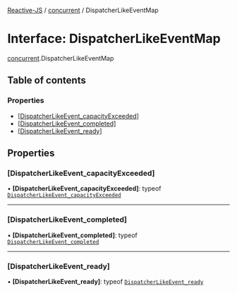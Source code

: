 [Reactive-JS](../README.md) / [concurrent](../modules/concurrent.md) / DispatcherLikeEventMap

# Interface: DispatcherLikeEventMap

[concurrent](../modules/concurrent.md).DispatcherLikeEventMap

## Table of contents

### Properties

- [[DispatcherLikeEvent\_capacityExceeded]](concurrent.DispatcherLikeEventMap.md#[dispatcherlikeevent_capacityexceeded])
- [[DispatcherLikeEvent\_completed]](concurrent.DispatcherLikeEventMap.md#[dispatcherlikeevent_completed])
- [[DispatcherLikeEvent\_ready]](concurrent.DispatcherLikeEventMap.md#[dispatcherlikeevent_ready])

## Properties

### [DispatcherLikeEvent\_capacityExceeded]

• **[DispatcherLikeEvent\_capacityExceeded]**: typeof [`DispatcherLikeEvent_capacityExceeded`](../modules/concurrent.md#dispatcherlikeevent_capacityexceeded)

___

### [DispatcherLikeEvent\_completed]

• **[DispatcherLikeEvent\_completed]**: typeof [`DispatcherLikeEvent_completed`](../modules/concurrent.md#dispatcherlikeevent_completed)

___

### [DispatcherLikeEvent\_ready]

• **[DispatcherLikeEvent\_ready]**: typeof [`DispatcherLikeEvent_ready`](../modules/concurrent.md#dispatcherlikeevent_ready)
